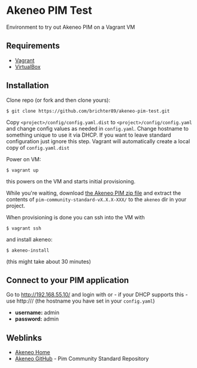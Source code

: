 Akeneo PIM Test
===============

Environment to try out Akeneo PIM on a Vagrant VM



## Requirements
- [Vagrant](http://vagrantup.com/)
- [VirtualBox](https://virtualbox.org/)



## Installation
Clone repo (or fork and then clone yours):

    $ git clone https://github.com/brichter89/akeneo-pim-test.git

Copy `<project>/config/config.yaml.dist` to `<project>/config/config.yaml` and change config values as needed in `config.yaml`. Change hostname to something unique to use it via DHCP. If you want to leave standard configuration just ignore this step. Vagrant will automatically create a local copy of `config.yaml.dist`

Power on VM:

    $ vagrant up

this powers on the VM and starts initial provisioning.

While you're waiting, download [the Akeneo PIM zip file](http://www.akeneo.com/download/) and extract the contents of `pim-community-standard-vX.X.X-XXX/` to the `akeneo` dir in your project.

When provisioning is done you can ssh into the VM with

    $ vagrant ssh

and install akeneo:

    $ akeneo-install

(this might take about 30 minutes)



## Connect to your PIM application
Go to http://192.168.55.10/ and login with
or - if your DHCP supports this - use http://<hostname>/ (the hostname you have set in your `config.yaml`)

- **username:** admin
- **password:** admin



## Weblinks
- [Akeneo Home](http://akeneo.com/)
- [Akeneo GitHub](https://github.com/akeneo/pim-community-standard) - Pim Community Standard Repository
